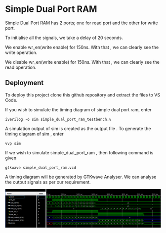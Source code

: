 
# Simple Dual Port RAM 

Simple Dual Port RAM has 2 ports; one for read port and the other for write port. 

 To initialise all the signals, we take a delay of 20 seconds.
 
We enable wr_en(write enable) for 150ns. With that , we can clearly see the write operation.

We disable wr_en(write enable) for 150ns. With that , we can clearly see the read operation.  

## Deployment

To deploy this project clone this github repository and extract the files to VS Code. 

If you wish to simulate the timing diagram of simple dual port ram, enter 
```
iverilog -o sim simple_dual_port_ram_testbench.v
```
A simulation output of sim is created as the output file . To generate the timing diagram of sim , enter 
```
vvp sim
```

If we wish to simulate simple_dual_port_ram , then following command is given
```
gtkwave simple_dual_port_ram.vcd
```
A timing diagram will be generated by GTKwave Analyser. We can analyse the output signals as per our requirement. 


![timing diagram](simple_dual_port_ram_timing_diagram.png)
